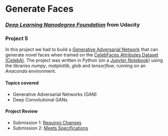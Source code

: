 #  Generate Faces

### [_**Deep Learning Nanodegree Foundation**_](https://www.udacity.com/course/deep-learning-nanodegree-foundation--nd101) from Udacity

### **Project 5**

In this project we had to build a [Generative Adversarial Network](https://en.wikipedia.org/wiki/Generative_adversarial_networks) that can generate novel faces when trained on the [CelebFaces Attributes Dataset (CelebA)](http://mmlab.ie.cuhk.edu.hk/projects/CelebA.html). The project was written in Python (on a [_Jupyter Notebook_](dlnd_face_generation.ipynb)) using the libraries _numpy_, _matplotlib_, _glob_ and _tensorflow_, running on an _Anaconda_ environment.

#### Topics covered

- Generative Adversarial Networks (GAN)
- Deep Convolutional GANs

#### Project Review

- Submission 1: [Requires Changes](https://review.udacity.com/#!/reviews/628318/shared)
- Submission 2: [Meets Specifications](https://review.udacity.com/#!/reviews/629010/shared)

